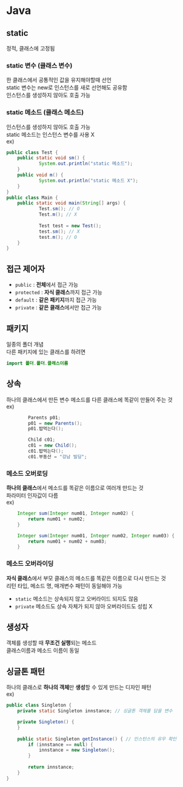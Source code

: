# Java
## static
정적, 클래스에 고정됨  

### static 변수 (클래스 변수)
한 클래스에서 공통적인 값을 유지해야할때 선언    
static 변수는 new로 인스턴스를 새로 선언해도 공유함  
인스턴스를 생성하지 않아도 호출 가능  

### static 메소드 (클래스 메소드)
인스턴스를 생성하지 않아도 호출 가능  
static 메소드는 인스턴스 변수를 사용 X  
ex)  
```java
public class Test {
    public static void sm() {
            System.out.println("static 메소드");    
    }
    public void m() {
            System.out.println("static 메소드 X");
    }
}
public class Main {
    public static void main(String[] args) {
            Test.sm(); // O        
            Test.m(); // X         
            
            Test test = new Test();        
            test.sm(); // X        
            test.m(); // O 
    }
}
```

## 접근 제어자
- `public` : **전체**에서 접근 가능  
- `protected` : **자식 클래스**까지 접근 가능  
- `default` : **같은 패키지**까지 접근 가능  
- `private` : **같은 클래스**에서만 접근 가능  


## 패키지
일종의 폴더 개념  
다른 패키지에 있는 클래스를 하려면  
```java
import 폴더.폴더.클래스이름
```


## 상속
하나의 클래스에서 만든 변수 메소드를 다른 클래스에 똑같이 만들어 주는 것  
ex)
```java
        Parents p01;
        p01 = new Parents();
        p01.밥먹는다();

        Child c01;
        c01 = new Child();
        c01.밥먹는다();
        c01.부동산 = "강남 빌딩";
```

### 메소드 오버로딩
**하나의 클래스**에서 메소드를 똑같은 이름으로 여러개 만드는 것  
파라미터 인자값이 다름  
ex)  
```java
    Integer sum(Integer num01, Integer num02) {
        return num01 + num02;
    }

    Integer sum(Integer num01, Integer num02, Integer num03) {
        return num01 + num02 + num03;
    }
```
### 메소드 오버라이딩
**자식 클래스**에서 부모 클래스의 메소드를 똑같은 이름으로 다시 만드는 것  
리턴 타입, 메소드 명, 매개변수 패턴이 동일해야 가능  

- `static` 메소드는 상속되지 않고 오버라이드 되지도 않음  
- `private` 메소드도 상속 자체가 되지 않아 오버라이드도 성립 X


## 생성자
객체를 생성할 때 **무조건 실행**되는 메소드  
클래스이름과 메소드 이름이 동일


## 싱글톤 패턴
하나의 클래스로 **하나의 객체**만 **생성**할 수 있게 만드는 디자인 패턴  
ex)  
```java
public class Singleton {
    private static Singleton innstance; // 싱글톤 객체를 담을 변수

    private Singleton() {
    }
    
    public static Singleton getInstance() { // 인스턴스의 유무 확인
        if (innstance == null) {
            innstance = new Singleton();
        }
        
        return innstance;
    }
}
```
